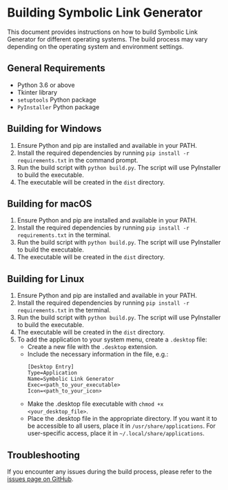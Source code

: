 <h1>Building Symbolic Link Generator</h1>

<p>This document provides instructions on how to build Symbolic Link Generator for different operating systems. The build process may vary depending on the operating system and environment settings.</p>

<h2>General Requirements</h2>
<ul>
    <li>Python 3.6 or above</li>
    <li>Tkinter library</li>
    <li><code>setuptools</code> Python package</li>
    <li><code>PyInstaller</code> Python package</li>
</ul>

<h2>Building for Windows</h2>
<ol>
    <li>Ensure Python and pip are installed and available in your PATH.</li>
    <li>Install the required dependencies by running <code>pip install -r requirements.txt</code> in the command prompt.</li>
    <li>Run the build script with <code>python build.py</code>. The script will use PyInstaller to build the executable.</li>
    <li>The executable will be created in the <code>dist</code> directory.</li>
</ol>

<h2>Building for macOS</h2>
<ol>
    <li>Ensure Python and pip are installed and available in your PATH.</li>
    <li>Install the required dependencies by running <code>pip install -r requirements.txt</code> in the terminal.</li>
    <li>Run the build script with <code>python build.py</code>. The script will use PyInstaller to build the executable.</li>
    <li>The executable will be created in the <code>dist</code> directory.</li>
</ol>

<h2>Building for Linux</h2>
<ol>
    <li>Ensure Python and pip are installed and available in your PATH.</li>
    <li>Install the required dependencies by running <code>pip install -r requirements.txt</code> in the terminal.</li>
    <li>Run the build script with <code>python build.py</code>. The script will use PyInstaller to build the executable.</li>
    <li>The executable will be created in the <code>dist</code> directory.</li>
    <li>To add the application to your system menu, create a <code>.desktop</code> file:
        <ul>
            <li>Create a new file with the <code>.desktop</code> extension.</li>
            <li>Include the necessary information in the file, e.g.:
                <pre><code>[Desktop Entry]
Type=Application
Name=Symbolic Link Generator
Exec=&lt;path_to_your_executable&gt;
Icon=&lt;path_to_your_icon&gt;</code></pre>
            </li>
            <li>Make the .desktop file executable with <code>chmod +x &lt;your_desktop_file&gt;</code>.</li>
            <li>Place the .desktop file in the appropriate directory. If you want it to be accessible to all users, place it in <code>/usr/share/applications</code>. For user-specific access, place it in <code>~/.local/share/applications</code>.</li>
        </ul>
    </li>
</ol>

<h2>Troubleshooting</h2>

<p>If you encounter any issues during the build process, please refer to the <a href="https://github.com/your_repo/issues">issues page on GitHub</a>.</p>
